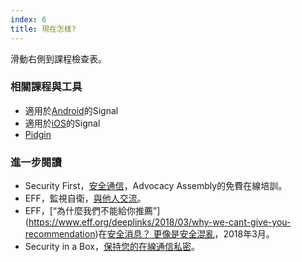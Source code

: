 ```yaml
---
index: 6
title: 現在怎樣?
---
```

滑動右側到課程檢查表。

### 相關課程與工具

*   適用於[Android](umbrella://lesson/signal-for-android)的Signal
*   適用於[iOS](umbrella://lesson/signal-for-iOS)的Signal
*   [Pidgin](umbrella://lesson/pidgin)

### 進一步閱讀

*   Security First，[安全通信](https://advocacyassembly.org/en/courses/33/#/chapter/1/lesson/1)，Advocacy Assembly的免費在線培訓。
*   EFF，監視自衛，[與他人交流](https://ssd.eff.org/en/module/communicating-others)。
*   EFF，[“為什麼我們不能給你推薦”] (https://www.eff.org/deeplinks/2018/03/why-we-cant-give-you-recommendation)在[安全消息？ 更像是安全混亂](https://www.eff.org/deeplinks/2018/03/secure-messaging-more-secure-mess)，2018年3月。
*   Security in a Box，[保持您的在線通信私密](https://securityinabox.org/en/guide/secure-communication)。